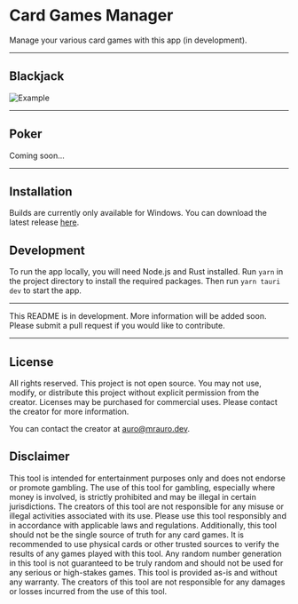 # Card Games Manager

Manage your various card games with this app (in development).

---

## Blackjack

![Example](./resources/example.gif)

---

## Poker

Coming soon...

---

## Installation

Builds are currently only available for Windows. You can download the latest release [here](https://github.com/MrAuro/CardGamesManager/releases).

## Development

To run the app locally, you will need Node.js and Rust installed. Run `yarn` in the project directory to install the required packages. Then run `yarn tauri dev` to start the app.

---

This README is in development. More information will be added soon. Please submit a pull request if you would like to contribute.

---

## License

All rights reserved. This project is not open source. You may not use, modify, or distribute this project without explicit permission from the creator. Licenses may be purchased for commercial uses. Please contact the creator for more information.

You can contact the creator at [auro@mrauro.dev](mailto:auro@mrauro.dev).

## Disclaimer

This tool is intended for entertainment purposes only and does not endorse or promote gambling. The use of this tool for gambling, especially where money is involved, is strictly prohibited and may be illegal in certain jurisdictions. The creators of this tool are not responsible for any misuse or illegal activities associated with its use. Please use this tool responsibly and in accordance with applicable laws and regulations. Additionally, this tool should not be the single source of truth for any card games. It is recommended to use physical cards or other trusted sources to verify the results of any games played with this tool. Any random number generation in this tool is not guaranteed to be truly random and should not be used for any serious or high-stakes games. This tool is provided as-is and without any warranty. The creators of this tool are not responsible for any damages or losses incurred from the use of this tool.
